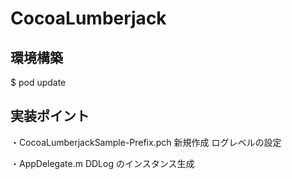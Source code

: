 # CocoaLumberjack

## 環境構築
$ pod update

## 実装ポイント
・CocoaLumberjackSample-Prefix.pch 新規作成
 ログレベルの設定

・AppDelegate.m
 DDLog のインスタンス生成

